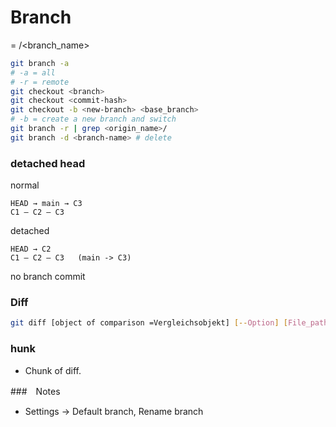 # Branch

= <origin>/<branch_name>

```bash
git branch -a
# -a = all
# -r = remote
git checkout <branch>
git checkout <commit-hash>
git checkout -b <new-branch> <base_branch>
# -b = create a new branch and switch
git branch -r | grep <origin_name>/ 
git branch -d <branch-name> # delete
```

### detached head
normal
```
HEAD → main → C3
C1 — C2 — C3
```
detached
```
HEAD → C2
C1 — C2 — C3   (main -> C3) 
```
no branch commit



### Diff
```bash
git diff [object of comparison =Vergleichsobjekt] [--Option] [File_path...]
```

### hunk

- Chunk of diff.


###　Notes 
* Settings -> Default branch, Rename branch


